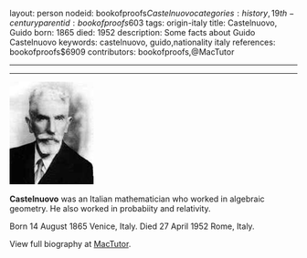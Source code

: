 layout: person
nodeid: bookofproofs$Castelnuovo
categories: history,19th-century
parentid: bookofproofs$603
tags: origin-italy
title: Castelnuovo, Guido
born: 1865
died: 1952
description: Some facts about Guido Castelnuovo
keywords: castelnuovo, guido,nationality italy
references: bookofproofs$6909
contributors: bookofproofs,@MacTutor

---


---

![Castelnuovo.jpg](https://github.com/bookofproofs/bookofproofs.github.io/blob/main/_sources/_assets/images/portraits/Castelnuovo.jpg?raw=true)

**Castelnuovo** was an Italian mathematician who worked in algebraic geometry. He also worked in probabiity and relativity.

Born 14 August 1865 Venice, Italy. Died 27 April 1952 Rome, Italy.


View full biography at [MacTutor](https://mathshistory.st-andrews.ac.uk/Biographies/Castelnuovo/).